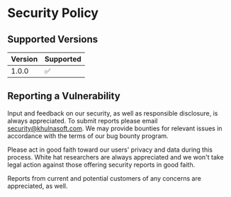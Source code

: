 # Security Policy

## Supported Versions

| Version | Supported          |
| ------- | ------------------ |
| 1.0.0   | :white_check_mark: |

## Reporting a Vulnerability

Input and feedback on our security, as well as responsible disclosure, is always appreciated. To submit reports please email security@khulnasoft.com. We may provide bounties for relevant issues in accordance with the terms of our bug bounty program.

Please act in good faith toward our users' privacy and data during this process. White hat researchers are always appreciated and we won't take legal action against those offering security reports in good faith.

Reports from current and potential customers of any concerns are appreciated, as well. 
